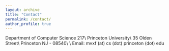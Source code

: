 ```yaml
---
layout: archive
title: "Contact"
permalink: /contact/
author_profile: true
---
```


Department of Computer Science 217\\
Princeton University\\
35 Olden Street\\
Princeton NJ - 08540\\
\\
Email: mvxf (at) cs (dot) princeton (dot) edu
